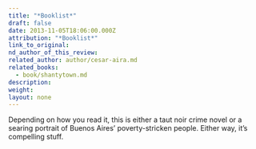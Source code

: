 ```yaml
---
title: "*Booklist*"
draft: false
date: 2013-11-05T18:06:00.000Z
attribution: "*Booklist*"
link_to_original:
nd_author_of_this_review:
related_author: author/cesar-aira.md
related_books:
  - book/shantytown.md
description:
weight:
layout: none
---
```

Depending on how you read it, this is either a taut noir crime novel or a searing portrait of Buenos Aires’ poverty-stricken people. Either way, it’s compelling stuff.

